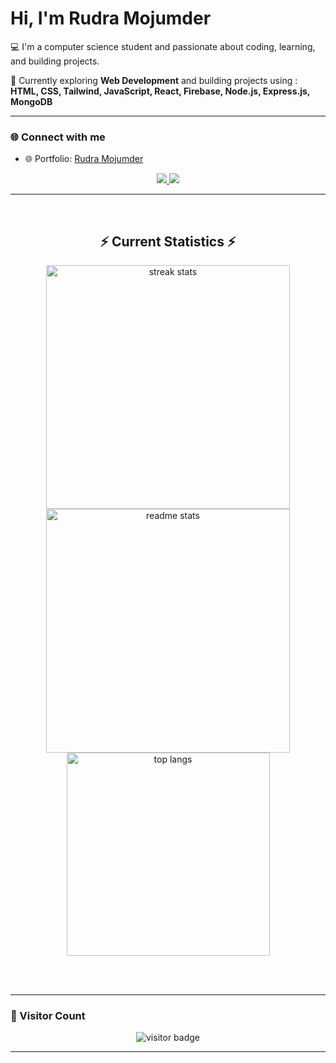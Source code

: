 #  Hi, I'm Rudra Mojumder  

💻 I'm a computer science student and passionate about coding, learning, and building projects.  

🚀 Currently exploring **Web Development** and building projects using :  
**HTML, CSS, Tailwind, JavaScript, React, Firebase, Node.js, Express.js, MongoDB**  

---

### 🌐 Connect with me  

- 🌐 Portfolio: [Rudra Mojumder](https://therudrabro.github.io/Portfolio/)


<p align="center">
  <!-- LinkedIn -->
  <a href="https://www.linkedin.com/in/rudra-mojumder-05a053306/" target="_blank">
    <img src="https://img.shields.io/badge/LinkedIn-0A66C2?style=flat&logo=linkedin&logoColor=white" />
  </a>
  
  <!-- Gmail -->
  <a href="mailto:rudramraj22@gmail.com" target="_blank">
    <img src="https://img.shields.io/badge/Gmail-D14836?style=flat&logo=gmail&logoColor=white" />
  </a>
</p>


---


<br/>
  <h2 align="center">⚡ Current Statistics ⚡</h2>

<div align=center>
  <img width=390 src="https://streak-stats.demolab.com/?user=TheRudraBro&count_private=true&theme=react&border_radius=10" alt="streak stats"/>
  <img width=390 src="https://github-readme-stats.vercel.app/api?username=TheRudraBro&show_icons=true&theme=react&rank_icon=github&border_radius=10" alt="readme stats" />
  <img width=325 align="center" src="https://github-readme-stats.vercel.app/api/top-langs/?username=TheRudraBro&hide=HTML&langs_count=8&layout=compact&theme=react&border_radius=10&size_weight=0.5&count_weight=0.5&exclude_repo=github-readme-stats" alt="top langs" />
</div>

  

<br/><br/>

---

### 👀 Visitor Count  

<p align="center">
  <img src="https://komarev.com/ghpvc/?username=TheRudraBro&label=Visitors&color=0e75b6&style=flat" alt="visitor badge" />
</p>

---

